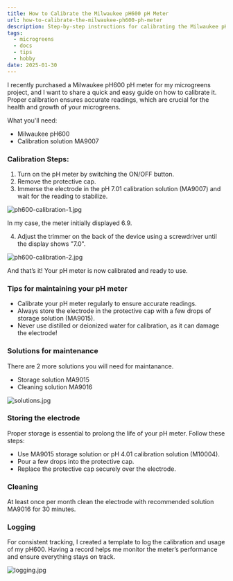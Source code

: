 ```yaml
---
title: How to Calibrate the Milwaukee pH600 pH Meter
url: how-to-calibrate-the-milwaukee-ph600-ph-meter
description: Step-by-step instructions for calibrating the Milwaukee pH600 pH meter, plus storage and cleaning tips for long-lasting performance.
tags:
  - microgreens
  - docs
  - tips
  - hobby
date: 2025-01-30
---
```


I recently purchased a Milwaukee pH600 pH meter for my microgreens project, and I want to share a quick and easy guide on how to calibrate it. Proper calibration ensures accurate readings, which are crucial for the health and growth of your microgreens.

What you'll need:

- Milwaukee pH600
- Calibration solution MA9007

### Calibration Steps:

1. Turn on the pH meter by switching the ON/OFF button.
2. Remove the protective cap.
3. Immerse the electrode in the pH 7.01 calibration solution (MA9007) and wait for the reading to stabilize.

![ph600-calibration-1.jpg](/images/blog/how-to-calibrate-the-milwaukee-ph600-ph-meter/ph600-calibration-1.jpg)

In my case, the meter initially displayed 6.9.

4. Adjust the trimmer on the back of the device using a screwdriver until the display shows "7.0".

![ph600-calibration-2.jpg](/images/blog/how-to-calibrate-the-milwaukee-ph600-ph-meter/ph600-calibration-2.jpg)

And that’s it! Your pH meter is now calibrated and ready to use.

### Tips for maintaining your pH meter

- Calibrate your pH meter regularly to ensure accurate readings.
- Always store the electrode in the protective cap with a few drops of storage solution (MA9015).
- Never use distilled or deionized water for calibration, as it can damage the electrode!

### Solutions for maintenance

There are 2 more solutions you will need for maintanance.

- Storage solution MA9015
- Cleaning solution MA9016

![solutions.jpg](/images/blog/how-to-calibrate-the-milwaukee-ph600-ph-meter/solutions.jpg)

### Storing the electrode

Proper storage is essential to prolong the life of your pH meter. Follow these steps:

- Use MA9015 storage solution or pH 4.01 calibration solution (M10004).
- Pour a few drops into the protective cap.
- Replace the protective cap securely over the electrode.

### Cleaning

At least once per month clean the electrode with recommended solution MA9016 for 30 minutes.

### Logging

For consistent tracking, I created a template to log the calibration and usage of my pH600. Having a record helps me monitor the meter’s performance and ensure everything stays on track.

![logging.jpg](/images/blog/how-to-calibrate-the-milwaukee-ph600-ph-meter/logging.jpg)
